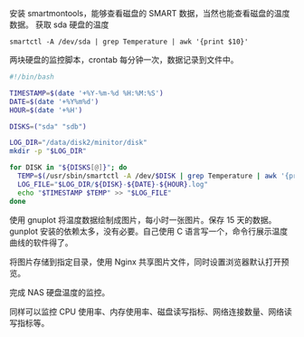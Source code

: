 安装 smartmontools，能够查看磁盘的 SMART 数据，当然也能查看磁盘的温度数据。
获取 sda 硬盘的温度
```shell
smartctl -A /dev/sda | grep Temperature | awk '{print $10}'
```

两块硬盘的监控脚本，crontab 每分钟一次，数据记录到文件中。
```bash
#!/bin/bash

TIMESTAMP=$(date '+%Y-%m-%d %H:%M:%S')
DATE=$(date '+%Y%m%d')
HOUR=$(date '+%H')

DISKS=("sda" "sdb")

LOG_DIR="/data/disk2/minitor/disk"
mkdir -p "$LOG_DIR"

for DISK in "${DISKS[@]}"; do
  TEMP=$(/usr/sbin/smartctl -A /dev/$DISK | grep Temperature | awk '{print $10}')
  LOG_FILE="$LOG_DIR/${DISK}-${DATE}-${HOUR}.log"
  echo "$TIMESTAMP $TEMP" >> "$LOG_FILE"
done
```


使用 gnuplot 将温度数据绘制成图片，每小时一张图片。保存 15 天的数据。gunplot 安装的依赖太多，没有必要。自己使用 C 语言写一个，命令行展示温度曲线的软件得了。

将图片存储到指定目录，使用 Nginx 共享图片文件，同时设置浏览器默认打开预览。

完成 NAS 硬盘温度的监控。

同样可以监控 CPU 使用率、内存使用率、磁盘读写指标、网络连接数量、网络读写指标等。